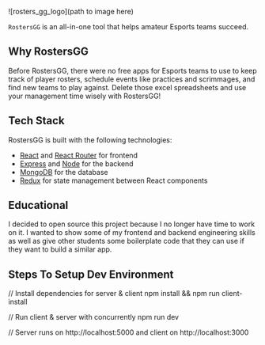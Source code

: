 ![rosters_gg_logo](path to image here)

`RostersGG` is an all-in-one tool that helps amateur Esports teams succeed.


**Why RostersGG**
---
Before RostersGG, there were no free apps for Esports teams to use to keep track of player rosters, schedule events like practices and scrimmages, and find new teams to play against. Delete those excel spreadsheets and use your management time wisely with RostersGG!


**Tech Stack**
---
RostersGG is built with the following technologies:
- [React](https://reactjs.org) and [React Router](https://reacttraining.com/react-router/) for frontend
- [Express](http://expressjs.com/) and [Node](https://nodejs.org/en/) for the backend
- [MongoDB](https://www.mongodb.com/) for the database
- [Redux](https://redux.js.org/basics/usagewithreact) for state management between React components


**Educational**
---
I decided to open source this project because I no longer have time to work on it. I wanted to show some of my frontend and backend engineering skills as well as give other students some boilerplate code that they can use if they want to build a similar app.


**Steps To Setup Dev Environment**
---
// Install dependencies for server & client
npm install && npm run client-install

// Run client & server with concurrently
npm run dev

// Server runs on http://localhost:5000 and client on http://localhost:3000

